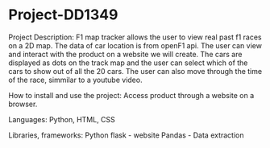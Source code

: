 # Project-DD1349
Project Description:
F1 map tracker allows the user to view real past f1 races on a 2D map. The data of car location is from openF1 api. The user can view and interact with the product on a website we will create. The cars are displayed as dots on the track map and the user can select which of the cars to show out of all the 20 cars. The user can also move through the time of the race, simmilar to a youtube video.

How to install and use the project:
Access product through a website on a browser.

Languages:
Python, HTML, CSS

Libraries, frameworks:
Python flask - website
Pandas - Data extraction

